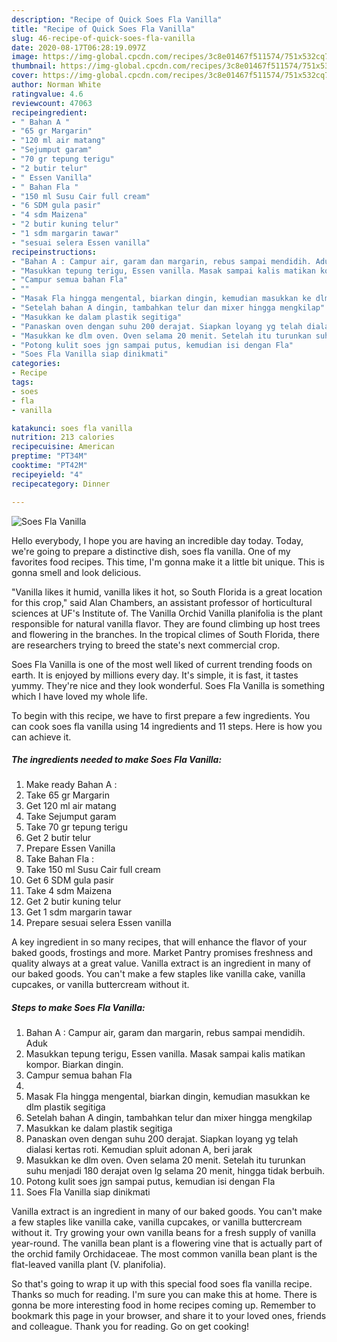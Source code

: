 ```yaml
---
description: "Recipe of Quick Soes Fla Vanilla"
title: "Recipe of Quick Soes Fla Vanilla"
slug: 46-recipe-of-quick-soes-fla-vanilla
date: 2020-08-17T06:28:19.097Z
image: https://img-global.cpcdn.com/recipes/3c8e01467f511574/751x532cq70/soes-fla-vanilla-foto-resep-utama.jpg
thumbnail: https://img-global.cpcdn.com/recipes/3c8e01467f511574/751x532cq70/soes-fla-vanilla-foto-resep-utama.jpg
cover: https://img-global.cpcdn.com/recipes/3c8e01467f511574/751x532cq70/soes-fla-vanilla-foto-resep-utama.jpg
author: Norman White
ratingvalue: 4.6
reviewcount: 47063
recipeingredient:
- " Bahan A "
- "65 gr Margarin"
- "120 ml air matang"
- "Sejumput garam"
- "70 gr tepung terigu"
- "2 butir telur"
- " Essen Vanilla"
- " Bahan Fla "
- "150 ml Susu Cair full cream"
- "6 SDM gula pasir"
- "4 sdm Maizena"
- "2 butir kuning telur"
- "1 sdm margarin tawar"
- "sesuai selera Essen vanilla"
recipeinstructions:
- "Bahan A : Campur air, garam dan margarin, rebus sampai mendidih. Aduk"
- "Masukkan tepung terigu, Essen vanilla. Masak sampai kalis matikan kompor. Biarkan dingin."
- "Campur semua bahan Fla"
- ""
- "Masak Fla hingga mengental, biarkan dingin, kemudian masukkan ke dlm plastik segitiga"
- "Setelah bahan A dingin, tambahkan telur dan mixer hingga mengkilap"
- "Masukkan ke dalam plastik segitiga"
- "Panaskan oven dengan suhu 200 derajat. Siapkan loyang yg telah dialasi kertas roti. Kemudian spluit adonan A, beri jarak"
- "Masukkan ke dlm oven. Oven selama 20 menit. Setelah itu turunkan suhu menjadi 180 derajat oven lg selama 20 menit, hingga tidak berbuih."
- "Potong kulit soes jgn sampai putus, kemudian isi dengan Fla"
- "Soes Fla Vanilla siap dinikmati"
categories:
- Recipe
tags:
- soes
- fla
- vanilla

katakunci: soes fla vanilla 
nutrition: 213 calories
recipecuisine: American
preptime: "PT34M"
cooktime: "PT42M"
recipeyield: "4"
recipecategory: Dinner

---
```



![Soes Fla Vanilla](https://img-global.cpcdn.com/recipes/3c8e01467f511574/751x532cq70/soes-fla-vanilla-foto-resep-utama.jpg)

Hello everybody, I hope you are having an incredible day today. Today, we're going to prepare a distinctive dish, soes fla vanilla. One of my favorites food recipes. This time, I'm gonna make it a little bit unique. This is gonna smell and look delicious.

&#34;Vanilla likes it humid, vanilla likes it hot, so South Florida is a great location for this crop,&#34; said Alan Chambers, an assistant professor of horticultural sciences at UF&#39;s Institute of. The Vanilla Orchid Vanilla planifolia is the plant responsible for natural vanilla flavor. They are found climbing up host trees and flowering in the branches. In the tropical climes of South Florida, there are researchers trying to breed the state&#39;s next commercial crop.

Soes Fla Vanilla is one of the most well liked of current trending foods on earth. It is enjoyed by millions every day. It's simple, it is fast, it tastes yummy. They're nice and they look wonderful. Soes Fla Vanilla is something which I have loved my whole life.


To begin with this recipe, we have to first prepare a few ingredients. You can cook soes fla vanilla using 14 ingredients and 11 steps. Here is how you can achieve it.

<!--inarticleads1-->

##### The ingredients needed to make Soes Fla Vanilla:

1. Make ready  Bahan A :
1. Take 65 gr Margarin
1. Get 120 ml air matang
1. Take Sejumput garam
1. Take 70 gr tepung terigu
1. Get 2 butir telur
1. Prepare  Essen Vanilla
1. Take  Bahan Fla :
1. Take 150 ml Susu Cair full cream
1. Get 6 SDM gula pasir
1. Take 4 sdm Maizena
1. Get 2 butir kuning telur
1. Get 1 sdm margarin tawar
1. Prepare sesuai selera Essen vanilla


A key ingredient in so many recipes, that will enhance the flavor of your baked goods, frostings and more. Market Pantry promises freshness and quality always at a great value. Vanilla extract is an ingredient in many of our baked goods. You can&#39;t make a few staples like vanilla cake, vanilla cupcakes, or vanilla buttercream without it. 

<!--inarticleads2-->

##### Steps to make Soes Fla Vanilla:

1. Bahan A : Campur air, garam dan margarin, rebus sampai mendidih. Aduk
1. Masukkan tepung terigu, Essen vanilla. Masak sampai kalis matikan kompor. Biarkan dingin.
1. Campur semua bahan Fla
1. 
1. Masak Fla hingga mengental, biarkan dingin, kemudian masukkan ke dlm plastik segitiga
1. Setelah bahan A dingin, tambahkan telur dan mixer hingga mengkilap
1. Masukkan ke dalam plastik segitiga
1. Panaskan oven dengan suhu 200 derajat. Siapkan loyang yg telah dialasi kertas roti. Kemudian spluit adonan A, beri jarak
1. Masukkan ke dlm oven. Oven selama 20 menit. Setelah itu turunkan suhu menjadi 180 derajat oven lg selama 20 menit, hingga tidak berbuih.
1. Potong kulit soes jgn sampai putus, kemudian isi dengan Fla
1. Soes Fla Vanilla siap dinikmati


Vanilla extract is an ingredient in many of our baked goods. You can&#39;t make a few staples like vanilla cake, vanilla cupcakes, or vanilla buttercream without it. Try growing your own vanilla beans for a fresh supply of vanilla year-round. The vanilla bean plant is a flowering vine that is actually part of the orchid family Orchidaceae. The most common vanilla bean plant is the flat-leaved vanilla plant (V. planifolia). 

So that's going to wrap it up with this special food soes fla vanilla recipe. Thanks so much for reading. I'm sure you can make this at home. There is gonna be more interesting food in home recipes coming up. Remember to bookmark this page in your browser, and share it to your loved ones, friends and colleague. Thank you for reading. Go on get cooking!
